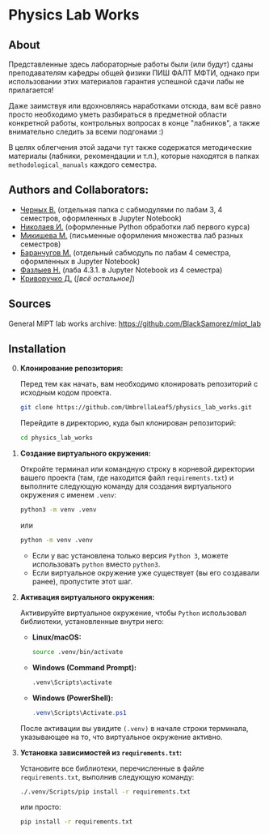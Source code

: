 # Physics Lab Works

## About

Представленные здесь лабораторные работы были (или будут) сданы преподавателям кафедры общей физики ПИШ ФАЛТ МФТИ, однако при использовании этих материалов гарантия успешной сдачи лабы не прилагается!

Даже заимствуя или вдохновляясь наработками отсюда, вам всё равно просто необходимо уметь разбираться в предметной области конкретной работы, контрольных вопросах в конце "лабников", а также внимательно следить за всеми подгонами :)

В целях облегчения этой задачи тут также содержатся методические материалы (лабники, рекомендации и т.п.), которые находятся в папках `methodological_manuals` каждого семестра.

## Authors and Collaborators:

* [Черных В.](https://github.com/737CMD) (отдельная папка с сабмодулями по лабам 3, 4 семестров, оформленных в Jupyter Notebook)
* [Николаев И.](https://github.com/Igggor) (оформленные Python обработки лаб первого курса)
* [Микишева М.](https://github.com/marymikkey) (письменные оформления множества лаб разных семестров)
* [Баранчугов М.](https://github.com/BraveCactus) (отдельный сабмодуль по лабам 4 семестра, оформленных в Jupyter Notebook)
* [Фазлыев Н.](https://github.com/Lynech) (лаба 4.3.1. в Jupyter Notebook из 4 семестра)
* [Криворучко Д.](https://github.com/UmbrellaLeaf5) (*[всё остальное]*)

## Sources

General MIPT lab works archive: https://github.com/BlackSamorez/mipt_lab

## Installation

0.  **Клонирование репозитория:**

    Перед тем как начать, вам необходимо клонировать репозиторий с исходным кодом проекта.
 
    ```bash
    git clone https://github.com/UmbrellaLeaf5/physics_lab_works.git
    ```

    Перейдите в директорию, куда был клонирован репозиторий:

    ```bash
    cd physics_lab_works
    ``` 


1.  **Создание виртуального окружения:**

    Откройте терминал или командную строку в корневой директории вашего проекта (там, где находится файл `requirements.txt`) и выполните следующую команду для создания виртуального окружения с именем `.venv`:

    ```bash
    python3 -m venv .venv
    ```

    или

    ```bash
    python -m venv .venv
    ```

    *   Если у вас установлена только версия `Python 3`, можете использовать `python` вместо `python3`.
    *   Если виртуальное окружение уже существует (вы его создавали ранее), пропустите этот шаг.


2.  **Активация виртуального окружения:**

    Активируйте виртуальное окружение, чтобы `Python` использовал библиотеки, установленные внутри него:

    *   **Linux/macOS:**

        ```bash
        source .venv/bin/activate
        ```

    *   **Windows (Command Prompt):**

        ```cmd
        .venv\Scripts\activate
        ```

    *   **Windows (PowerShell):**

        ```powershell
        .venv\Scripts\Activate.ps1
        ```

    После активации вы увидите `(.venv)` в начале строки терминала, указывающее на то, что виртуальное окружение активно.


3.  **Установка зависимостей из `requirements.txt`:**

    Установите все библиотеки, перечисленные в файле `requirements.txt`, выполнив следующую команду:

    ```bash
    ./.venv/Scripts/pip install -r requirements.txt
    ```

    или просто:

    ```bash
    pip install -r requirements.txt
    ```
